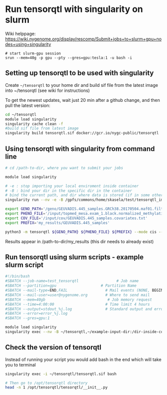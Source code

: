 # Run tensorqtl with singularity on slurm

Wiki helppage: https://wiki.nygenome.org/display/rescomp/Submit+jobs+to+slurm+gpu+nodes+using+singularity

```
# start slurm-gpu session
srun --mem=40g -p gpu --pty --gres=gpu:tesla:1 -u bash -i
```

## Setting up tensorqtl to be used with singularity

Create `~/tensorqtl` to your home dir and build sif file from the latest image into ~/tensorqtl (see wiki for instructions)

To get the newest updates, wait just 20 min after a github change, and then pull the latest version:

```bash
cd ~/tensorqtl
module load singularity
singularity cache clean -f
#build sif file from latest image
singularity build tensorqtl.sif docker://gcr.io/nygc-public/tensorqtl
```

## Using tensorqtl with singularity from command line

```bash
# cd /path-to-dir, where you want to submit your jobs

module load singularity

# -e : stop importing your local enviroment inside container
# -B : bind your dir in the specific dir in the container
# bind the current path, and dir where data is stored (if in some other dir)
singularity run --nv -e -B /gpfs/commons/home/skasela/test/tensorqtl_image,/gpfs/commons/home/skasela/test/tensorqtl/geno:/geno,/gpfs/commons/home/skasela/test/tensorqtl/input:/input ~/tensorqtl/tensorqtl.sif

export GENO_PATH='/geno/GEUVADIS.445_samples.GRCh38.20170504.maf01.filtered'
export PHENO_FILE='/input/topmed_mesa.exam_1.black.normalized_methylation.bed.gz'
export COV_FILE='/input/cov/GEUVADIS.445_samples.covariates.txt'
export PREFIX='my_results/GEUVADIS.445_samples'

python3 -m tensorqtl ${GENO_PATH} ${PHENO_FILE} ${PREFIX} --mode cis --covariates ${COV_FILE} --permutations 100 --fdr 0.05 --seed 124456677
```

Results appear in /path-to-dir/my_results (this dir needs to already exist)

## Run tensorqtl using slurm scripts - example slurm script

```bash
#!/bin/bash
#SBATCH --job-name=test_tensorqtl                 # Job name
#SBATCH --partition=gpu                    # Partition Name
#SBATCH --mail-type=END,FAIL                 # Mail events (NONE, BEGIN, END, FAIL, ALL)
#SBATCH --mail-user=user@nygenome.org        # Where to send mail
#SBATCH --mem=40gb                            # Job memory request
#SBATCH --time=4:00:00                       # Time limit 4 hours
#SBATCH --output=stdout_%j.log               # Standard output and error log
#SBATCH --error=error_%j.log
#SBATCH --gres=gpu:1

module load singularity
singularity exec --nv -B ~/tensorqtl,~/example-input-dir:/dir-inside-container ~/tensorqtl/tensorqtl.sif ~/tensorqtl/run.sh
```

## Check the version of tensorqtl

Instead of running your script you would add bash in the end which will take you to terminal

```bash
singularity exec -i ~/tensorqtl/tensorqtl.sif bash

# Then go to /opt/tensorqtl directory
head -n 1 /opt/tensorqtl/tensorqtl/__init__.py
```
